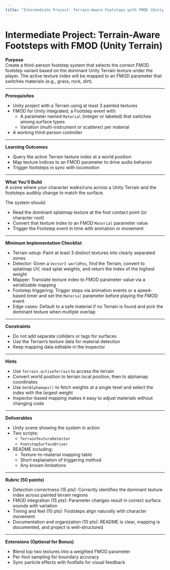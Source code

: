 ```yaml
---
title: "Intermediate Project: Terrain-Aware Footsteps with FMOD (Unity Terrain)"
---
```


# Intermediate Project: Terrain-Aware Footsteps with FMOD (Unity Terrain)

**Purpose**  
Create a third-person footstep system that selects the correct FMOD footstep variant based on the dominant Unity Terrain texture under the player. The active texture index will be mapped to an FMOD parameter that switches materials (e.g., grass, rock, dirt).

---

**Prerequisites**  
- Unity project with a Terrain using at least 3 painted textures  
- FMOD for Unity integrated; a Footstep event with:
  - A parameter named `Material` (integer or labeled) that switches among surface types  
  - Variation (multi-instrument or scatterer) per material  
- A working third-person controller

---

**Learning Outcomes**  
- Query the active Terrain texture index at a world position  
- Map texture indices to an FMOD parameter to drive audio behavior  
- Trigger footsteps in sync with locomotion

---

**What You’ll Build**  
A scene where your character walks/runs across a Unity Terrain and the footsteps audibly change to match the surface.

The system should:  
- Read the dominant splatmap texture at the foot contact point (or character root)  
- Convert that texture index to an FMOD `Material` parameter value  
- Trigger the Footstep event in time with animation or movement

---

**Minimum Implementation Checklist**  
- Terrain setup: Paint at least 3 distinct textures into clearly separated zones  
- Detector: Given a `Vector3 worldPos`, find the Terrain, convert to splatmap UV, read splat weights, and return the index of the highest weight  
- Mapper: Translate texture index to FMOD parameter value via a serializable mapping  
- Footstep triggering: Trigger steps via animation events or a speed-based timer and set the `Material` parameter before playing the FMOD event  
- Edge cases: Default to a safe material if no Terrain is found and pick the dominant texture when multiple overlap

---

**Constraints**  
- Do not add separate colliders or tags for surfaces  
- Use the Terrain’s texture data for material detection  
- Keep mapping data editable in the Inspector

---

**Hints**  
- Use `Terrain.activeTerrain` to access the terrain  
- Convert world position to terrain local position, then to alphamap coordinates  
- Use `GetAlphamaps()` to fetch weights at a single texel and select the index with the largest weight  
- Inspector-based mapping makes it easy to adjust materials without changing code

---

**Deliverables**  
- Unity scene showing the system in action  
- Two scripts:
  - `TerrainTextureDetector`
  - `FootstepSurfaceDriver`  
- README including:
  - Texture-to-material mapping table  
  - Short explanation of triggering method  
  - Any known limitations

---

**Rubric (50 points)**  
- Detection correctness (15 pts): Correctly identifies the dominant texture index across painted terrain regions  
- FMOD integration (15 pts): Parameter changes result in correct surface sounds with variation  
- Timing and feel (10 pts): Footsteps align naturally with character movement  
- Documentation and organization (10 pts): README is clear, mapping is documented, and project is well-structured

---

**Extensions (Optional for Bonus)**  
- Blend top two textures into a weighted FMOD parameter  
- Per-foot sampling for boundary accuracy  
- Sync particle effects with footfalls for visual feedback

